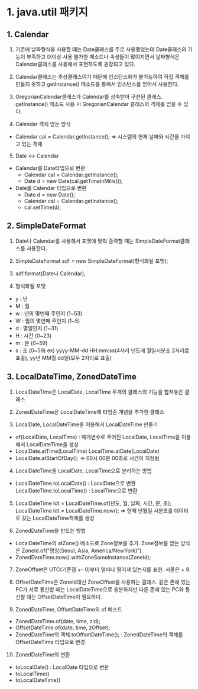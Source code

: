 # 1. java.util 패키지

## 1. Calendar

1. 기존에 날짜형식을 사용할 떄는 Date클래스를 주로 사용했었는데 Date클래스의 기능이 부족하고 더이상 사용 불가한 메소드나 속성들이 많이지면서 날짜형식은 Calendar클래스를 사용해서 표현하도록 권장되고 있다.

2. Calendar클래스는 추상클래스이기 때문에 인스턴스화가 불가능하여 직접 객체를 만들지 못하고 getInstance() 메소드를 통해서 인스턴스를 얻어서 사용한다.

3. GregorianCalendar클래스가 Calendar를 상속받아 구현된 클래스. getInstance() 메소드 사용 시 GregorianCalendar 클래스의 객체를 얻을 수 있다.

4. Calendar 객체 얻는 방식

- Calendar cal = Calendar.getInstance(); => 시스템의 현재 날짜와 시간을 가지고 있는 객체

5. Date <-> Calendar

- Calendar를 Date타입으로 변환
  - Calendar cal = Calendar.getInstance();
  - Date d = new Date(cal.getTimeInMills());
- Date를 Calendar 타입으로 변환
  - Date d = new Date();
  - Calendar cal = Calendar.getInstance();
  - cal.setTime(d);

## 2. SimpleDateFormat

1. Date나 Calendar를 사용해서 포맷에 맞춰 출력할 때는 SimpleDateFormat클래스를 사용한다.

2. SimpleDateFormat sdf = new SimpleDateFormat(형식화될 포맷);

3. sdf.format(Date나 Calendar);

4. 형식화될 포맷

- y : 년
- M : 월
- w : 년의 몇번째 주인지 (1~53)
- W : 월의 몇번째 주인지 (1~5)
- d : 몇일인지 (1~31)
- H : 시간 (0~23)
- m : 분 (0~59)
- s : 초 (0~59)
  ex) yyyy-MM-dd HH:mm:ss(4자리 년도에 월일시분초 2자리로 표출), yy년 MM월 dd일(모두 2자리로 표출)

## 3. LocalDateTime, ZonedDateTime

1. LocalDateTime은 LocalDate, LocalTime 두개의 클래스의 기능을 합쳐놓은 클래스

2. ZonedDateTime은 LocalDateTime에 타임존 개념을 추가한 클래스

3. LocalDate, LocalDateTime을 이용해서 LocalDateTime 만들기

- of(LocalDate, LocalTime) : 매개변수로 주어진 LocalDate, LocalTime을 이용해서 LocalDateTime을 생성
- LocalDate.atTime(LocalTime)
  LocalTime.atDate(LocalDate)
- LocalDate.atStartOfDay(); => 00시 00분 00초로 시간이 지정됨

4. LocalDateTime을 LocalDate, LocalTime으로 분리하는 방법

- LocalDateTime.toLocalDate() : LocalDate으로 변환
  LocalDateTime.toLocalTime() : LocalTime으로 변환

5. LocalDateTime ldt = LocalDateTime.of(년도, 월, 날짜, 시간, 분, 초);
   LocalDateTime ldt = LocalDateTime.now(); => 현재 년월일 시분초를 데이터로 갖는 LocalDateTime객체를 생성

6. ZonedDateTime을 만드는 방법

- LocalDateTime의 atZone() 메소드로 Zone정보를 추가. Zone정보를 얻는 방식은 ZoneId.of("명칭(Seoul, Asia, America/NewYork)")
- ZonedDateTime.now().withZoneSameInstance(ZoneId);

7. ZoneOffset은 UTC(기준점 +- 0)부터 얼마나 떨어져 있는지를 표현. 서울은 + 9.

8. OffsetDateTime은 ZoneId대신 ZoneOffset을 사용하는 클래스. 같은 존에 있는 PC가 서로 통신할 때는 LocalDateTime으로 충분하지만 다른 존에 있는 PC와 통신할 떄는 OffsetDateTime이 필요하다.

9. ZonedDateTime, OffsetDateTime의 of 메소드

- ZonedDateTime.of(date, time, zid);
- OffsetDateTime.of(date, time, zOffset);
- ZonedDateTime의 객체.toOffsetDateTime(); : ZonedDateTime의 객체를 OffsetDateTime 타입으로 변경

10. ZonedDateTime의 변환

- toLocalDate() : LocalDate 타입으로 변환
- toLocalTime()
- toLocalDateTime()
